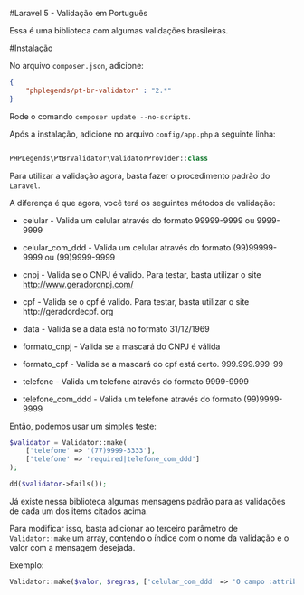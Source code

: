 #Laravel 5 - Validação em Português

Essa é uma biblioteca com algumas validações brasileiras.


#Instalação

No arquivo `composer.json`, adicione:

```json
{
	"phplegends/pt-br-validator" : "2.*"
}
```

Rode o comando `composer update --no-scripts`.

Após a instalação, adicione no arquivo `config/app.php` a seguinte linha:

```php

PHPLegends\PtBrValidator\ValidatorProvider::class

```

Para utilizar a validação agora, basta fazer o procedimento padrão do `Laravel`.

A diferença é que agora, você terá os seguintes métodos de validação:

* celular - Valida um celular através do formato 99999-9999 ou 9999-9999

* celular_com_ddd -  Valida um celular através do formato (99)99999-9999 ou (99)9999-9999

* cnpj - Valida se o CNPJ é valido. Para testar, basta utilizar o site http://www.geradorcnpj.com/

* cpf - Valida se o cpf é valido. Para testar, basta utilizar o site http://geradordecpf.
org

* data - Valida se a data está no formato 31/12/1969

* formato_cnpj - Valida se a mascará do CNPJ é válida

* formato_cpf - Valida se a mascará do cpf está certo. 999.999.999-99

* telefone - Valida um telefone através do formato 9999-9999

* telefone_com_ddd - Valida um telefone através do formato (99)9999-9999


Então, podemos usar um simples teste:


```php
$validator = Validator::make(
	['telefone' => '(77)9999-3333'],
	['telefone' => 'required|telefone_com_ddd']
);

dd($validator->fails());

```


Já existe nessa biblioteca algumas mensagens padrão para as validações de cada um dos items citados acima. 

Para modificar isso, basta adicionar ao terceiro parâmetro de `Validator::make` um array, contendo o índice com o nome da validação e o valor com a mensagem desejada.


Exemplo:


```php
Validator::make($valor, $regras, ['celular_com_ddd' => 'O campo :attribute não é um celular'])
```

